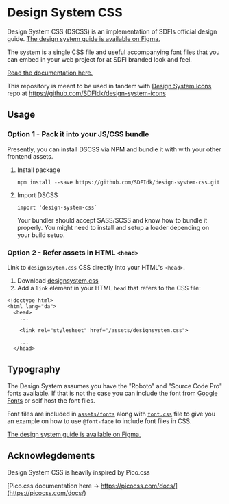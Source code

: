 # Design System CSS

Design System CSS (DSCSS) is an implementation of SDFIs official design guide.
[The design system guide is available on Figma.](https://www.figma.com/file/G9g2vp2MOcejoPB3d1xJvU/Dataforsyningen-Design-System)

The system is a single CSS file and useful accompanying font files that you can embed in your web project for at SDFI branded look and feel.

[Read the documentation here.](https://sdfidk.github.io/design-system-css/)

This repository is meant to be used in tandem with [Design System Icons](https://github.com/SDFIdk/design-system-icons) repo at https://github.com/SDFIdk/design-system-icons

## Usage

### Option 1 - Pack it into your JS/CSS bundle

Presently, you can install DSCSS via NPM and bundle it with with your other frontend assets.

1. Install package
   ```
   npm install --save https://github.com/SDFIdk/design-system-css.git
   ```
2. Import DSCSS
   ```
   import 'design-system-css`
   ```
   Your bundler should accept SASS/SCSS and know how to bundle it properly. 
   You might need to install and setup a loader depending on your build setup.

### Option 2 - Refer assets in HTML `<head>`

Link to `designssytem.css` CSS directly into your HTML's `<head>`.

1. Download [designsystem.css](https://github.com/SDFIdk/design-system-css/blob/main/assets/designsystem.css)
2. Add a `link` element in your HTML `head` that refers to the CSS file:

```
<!doctype html>
<html lang="da">
  <head>
    ...

    <link rel="stylesheet" href="/assets/designsystem.css">

    ...
  </head>
```

## Typography

The Design System assumes you have the "Roboto" and "Source Code Pro" fonts available. If that is not the case you can include the font from [Google Fonts](https://fonts.google.com/) or self host the font files.

Font files are included in [`assets/fonts`](./assets/fonts) along with [`font.css`](./assets/fonts/font.css) file to give you an example on how to use `@font-face` to include font files in CSS.

[The design system guide is available on Figma.](https://www.figma.com/file/G9g2vp2MOcejoPB3d1xJvU/Dataforsyningen-Design-System)

## Acknowlegdements

Design System CSS is heavily inspired by Pico.css

[Pico.css documentation here -> https://picocss.com/docs/](https://picocss.com/docs/)
